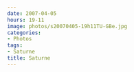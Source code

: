 ```yaml
---
date: 2007-04-05
hours: 19-11
image: photos/s20070405-19h11TU-GBe.jpg
categories: 
- Photos 
tags: 
- Saturne 
title: Saturne
---
```

